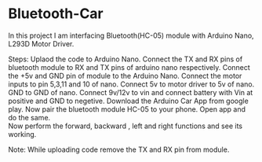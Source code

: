 # Bluetooth-Car

In this project I am interfacing Bluetooth(HC-05) module with Arduino Nano, L293D Motor Driver. 

Steps:
Uplaod the code to Arduino Nano.
Connect the TX and RX pins of bluetooth module to RX and TX pins of arduino nano respectively.
Connect the +5v and GND pin of module to the Arduino Nano.
Connect the motor inputs to pin 5,3,11 and 10 of nano.
Connect 5v to motor driver to 5v of nano. GND to GND of nano.
Connect 9v/12v to vin and connect battery with Vin at positive and GND to negetive. 
Download the Arduino Car App from google play.
Now pair the bluetooth module HC-05 to your phone.
Open app and do the same.  
Now perform the forward, backward , left and right functions and see its working.

Note: While uploading code remove the TX and RX pin from module.
